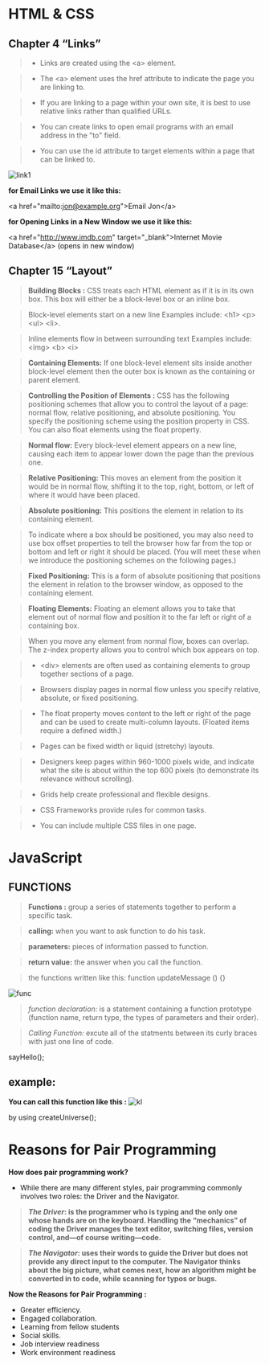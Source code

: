 # HTML & CSS

## Chapter 4 “Links”


> * Links are created using the \<a\> element.

> * The \<a\> element uses the href attribute to indicate
the page you are linking to.

> * If you are linking to a page within your own site, it is
best to use relative links rather than qualified URLs.

> * You can create links to open email programs with an
email address in the "to" field.

> * You can use the id attribute to target elements within
a page that can be linked to.

![link1](https://www.computerhope.com/jargon/h/html-tag.gif)

**for Email Links we use it like this:**

\<a href="mailto:jon@example.org"\>Email Jon\</a\>

**for Opening Links in a New Window we use it like this:**

\<a href="http://www.imdb.com" target="_blank"\>Internet Movie Database\</a\> (opens in new window)

## Chapter 15 “Layout”

> **Building Blocks :**
CSS treats each HTML element as if it is in its
own box. This box will either be a block-level
box or an inline box.

> Block-level elements
start on a new line
Examples include:
\<h1\> \<p\> \<ul\> \<li\>.

> Inline elements
flow in between
surrounding text
Examples include:
\<img\> \<b\> \<i\>

> **Containing Elements:**
If one block-level element sits inside another
block-level element then the outer box is
known as the containing or parent element.

>**Controlling the Position of Elements :** CSS has the following positioning schemes that allow you to control
the layout of a page: normal flow, relative positioning, and absolute
positioning. You specify the positioning scheme using the position
property in CSS. You can also float elements using the float property.

>**Normal flow:**
Every block-level element
appears on a new line, causing
each item to appear lower down
the page than the previous one.

>**Relative Positioning:**
This moves an element from the
position it would be in normal
flow, shifting it to the top, right,
bottom, or left of where it
would have been placed.

>**Absolute positioning:**
This positions the element
in relation to its containing
element.

>To indicate where a box should be positioned, you may also need to use
box offset properties to tell the browser how far from the top or bottom
and left or right it should be placed. (You will meet these when we
introduce the positioning schemes on the following pages.)

>**Fixed Positioning:**
This is a form of absolute
positioning that positions
the element in relation to the
browser window, as opposed
to the containing element.

>**Floating Elements:**
Floating an element allows
you to take that element out
of normal flow and position
it to the far left or right of a
containing box.

>When you move
any element from
normal flow, boxes
can overlap. The
z-index property
allows you to control
which box appears
on top.

> * \<div\> elements are often used as containing elements
to group together sections of a page.

> * Browsers display pages in normal flow unless you
specify relative, absolute, or fixed positioning.

> * The float property moves content to the left or right
of the page and can be used to create multi-column
layouts. (Floated items require a defined width.)

> * Pages can be fixed width or liquid (stretchy) layouts.

> * Designers keep pages within 960-1000 pixels wide,
and indicate what the site is about within the top 600
pixels (to demonstrate its relevance without scrolling).

> * Grids help create professional and flexible designs.

> * CSS Frameworks provide rules for common tasks.

> * You can include multiple CSS files in one page.

# JavaScript

## FUNCTIONS

>**Functions :** group a series of statements together to perform a specific task.

>**calling:** when you want to ask function to do his task.

>**parameters:** pieces of information passed to function.

>**return value:** the answer when you call the function.

>the functions written like this:
function updateMessage () {}

![func](https://tutorial.techaltum.com/images/javascript-functions.jpg)

>_function declaration:_ is a statement containing a function prototype (function name, return type, the types of parameters and their order).

>_Calling Function:_ excute all of the statments between its curly braces with just one line of code.

sayHello();
## example:
**You can call this function like this :**
![kl](https://i2.wp.com/2r4s9p1yi1fa2jd7j43zph8r-wpengine.netdna-ssl.com/files/2018/10/02-01-1.png?ssl=1)

by using createUniverse();

# Reasons for Pair Programming

**How does pair programming work?**
* While there are many different styles, pair programming commonly involves two roles: the Driver and the Navigator.

> **_The Driver_:  is the programmer who is typing and the only one whose hands are on the keyboard. Handling the “mechanics” of coding the Driver manages the text editor, switching files, version control, and—of course writing—code.**

> **_The Navigator_: uses their words to guide the Driver but does not provide any direct input to the computer. The Navigator thinks about the big picture, what comes next, how an algorithm might be converted in to code, while scanning for typos or bugs.**

**Now the Reasons for Pair Programming :**

* Greater efficiency.
* Engaged collaboration.
* Learning from fellow students
* Social skills.
* Job interview readiness
* Work environment readiness



